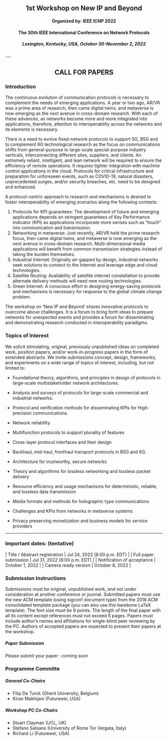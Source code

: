 
<h2 style="text-align: center;">1st Workshop on New IP and Beyond</h2>
<h4 style="text-align: center;">Organized by: IEEE ICNP 2022</h4>
<h4 style="text-align: center;">The 30th IEEE International Conference on Network Protocols</h4>
<h5 style="text-align: center;">Lexington, Kentucky, USA, October 30-November 2, 2022</h5>
---
<h2 style="text-align: center;">CALL FOR PAPERS</h2>

### Introduction

The continuous evolution of communication protocols is necessary to complement the needs of emerging applications. A year or two ago, AR/VR was a prime area of research, then came digital twins, and metaverse is now emerging as the next avenue in cross-domain research. With each of these advances, as networks become more and more integrated into applications, therefore, attention to interoperability across the networks and its elements is necessary.
 
There is a need to evolve fixed-network protocols to support 5G, B5G and to complement 6G technological research as the focus on communications shifts from general-purpose to large-scale special-purpose industry verticals, interconnecting different sites, suppliers, and clients. An extremely reliant, intelligent, and lean network will be required to ensure the efficiency of remote operations. It requires tighter integration with machine control applications in the cloud. Protocols for critical infrastructure and preparation for unforeseen events, such as COVID-19, natural disasters, unprecedented surges, and/or security breaches, etc. need to be designed and enhanced.

 
A protocol-centric approach to research and mechanisms is desired to foster interoperability of emerging scenarios along the following contexts:
1. Protocols for KPI guarantees: The development of future and emerging applications depends on stringent guarantees of Key Performance Indicator (KPI) as applications incorporate more senses such as “touch” into communication and transmission.
2. Networking in metaverse: Just recently, AR/VR held the prime research focus, then came digital twins, and metaverse is now emerging as the next avenue in cross-domain research. Multi-dimensional media applications will benefit from common transmission strategies instead of taking the burden themselves.
3.	Industrial Internet: Originally air-gapped by design, industrial networks seek solutions to connect to the Internet and leverage edge and cloud technologies. 
4.	Satellite Routing: Availability of satellite internet constellation to provide alternate delivery methods will need new routing technologies. 
5.	Green Internet: A conscious effort in designing energy-saving protocols and mechanisms is necessary for response to the global climate change problem. 
 
The workshop on ‘New IP and Beyond’ shares innovative protocols to overcome above challenges. It is a forum to bring forth ideas to prepare networks for unexpected events and provides a forum for disseminating and demonstrating research conducted in interoperability paradigms.

### Topics of Interest

We solicit stimulating, original, previously unpublished ideas on completed work, position papers, and/or work-in-progress papers in the form of extended abstracts. We invite submissions concept, design, frameworks, and experiments on a wide range of topics of interest, including, but not limited to:

-	Foundational theory, algorithms, and principles in design of protocols in large-scale multistakeholder network architectures.

-	Analysis and surveys of protocols for large-scale commercial and industrial networks.

-	Protocol and verification methods for disseminating KPIs for High-precision communications.

-	Network reliability

-	Multifunction protocols to support plurality of features

-	Cross-layer protocol interfaces and their design

-	Backhaul, mid-haul, fronthaul transport protocols in B5G and 6G.

-	Architecture for trustworthy, secure networks

-	Theory and algorithms for lossless networking and lossless packet delivery

-	Resource efficiency and usage mechanisms for deterministic, reliable, and lossless data transmission

-	Media formats and methods for holographic type communications

-	Challenges and KPIs from networks in metaverse systems

-	Privacy preserving monetization and business models for service providers 

----

### Important dates: (tentative)

| Title / Abstract registration	| Jul 24, 2022 (8:00 p.m. EDT) |
| Full paper submission	| Jul 31, 2022 (8:00 p.m. EDT) |
| Notification of acceptance |	October 1, 2022 |
| Camera ready version | 	October 8, 2022 |

### Submission Instructions
Submissions must be original, unpublished work, and not under consideration at another conference or journal. Submitted papers must use the new ACM template (using sigconf document type) from the 2018 ACM consolidated template package (you can also use this barebone LaTeX template). The font size must be 9 points. The length of the final paper with all its content except references must not exceed 6 pages. Papers must include author’s names and affiliations for single-blind peer reviewing by the PC. Authors of accepted papers are expected to present their papers at the workshop.

##### Paper Submission

Please submit your paper : coming soon

### Programme Committe

##### General Co-Chairs
-	Filip De Turck (Ghent University, Belgium)
-	Kiran Makhijani (Futurewei, USA)

##### Workshop PC Co-Chairs
- Stuart Clayman (UCL, UK)
- Stefano Salsano (University of Rome Tor Vergata, Italy)
- Richard Li (Futurewei, USA)

